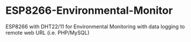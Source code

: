 # ESP8266-Environmental-Monitor
ESP8266 with DHT22/11 for Environmental Monitoring with data logging to remote web URL (i.e. PHP/MySQL)

